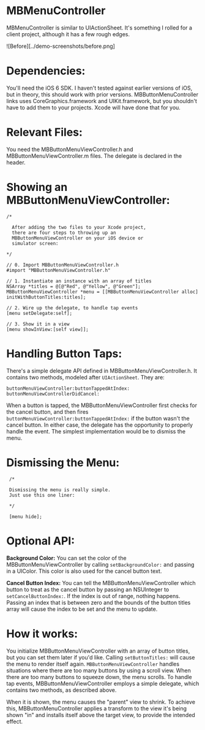 MBMenuController
================

MBMenuController is similar to UIActionSheet. It's something I rolled for a client project, although it has a few rough edges.

![Before][../demo-screenshots/before.png]

Dependencies:
============

You'll need the iOS 6 SDK. I haven't tested against earlier versions of iOS, but in theory, this should work with prior versions. 
MBButtonMenuController links uses CoreGraphics.framework and UIKit.framework, but you shouldn't have to add them to your projects. Xcode will have done that for you.

Relevant Files:
===============

You need the MBButtonMenuViewController.h and MBButtonMenuViewController.m files. The delegate is declared in the header.

Showing an MBButtonMenuViewController:
======================================

    /*
 
      After adding the two files to your Xcode project, 
      there are four steps to throwing up an 
      MBButtonMenuViewController on your iOS device or
      simulator screen:
    
    */

    // 0. Import MBButtonMenuViewController.h
    #import "MBButtonMenuViewController.h"

    // 1. Instantiate an instance with an array of titles
    NSArray *titles = @[@"Red", @"Yellow", @"Green"];
    MBButtonMenuViewController *menu = [[MBButtonMenuViewController alloc] initWithButtonTitles:titles];
    
    // 2. Wire up the delegate, to handle tap events
    [menu setDelegate:self];

    // 3. Show it in a view
    [menu showInView:[self view]];


Handling Button Taps:
=====================

There's a simple delegate API defined in MBButtonMenuViewController.h. It contains two methods, modeled after `UIActionSheet`. They are:

    buttonMenuViewController:buttonTappedAtIndex:
    buttonMenuViewControllerDidCancel:

When a button is tapped, the MBButtonMenuViewController first checks for the cancel button, and then fires `buttonMenuViewController:buttonTappedAtIndex:` if the button wasn't the cancel button. In either case, the delegate has the opportunity to properly handle the event. The simplest implementation would be to dismiss the menu.

Dismissing the Menu:
===================

     /*
     
     Dismissing the menu is really simple.
     Just use this one liner:

     */

     [menu hide];


Optional API:
=============

**Background Color:** You can set the color of the MBButtonMenuViewController by calling `setBackgroundColor:` and passing in a UIColor. This color is also used for the cancel button text.

**Cancel Button Index:** You can tell the MBButtonMenuViewController which button to treat as the cancel button by passing an NSUInteger to `setCancelButtonIndex:`. If the index is out of range, nothing happens. Passing an index that is between zero and the bounds of the button titles array will cause the index to be set and the menu to update.

How it works:
=============

You initialize MBButtonMenuViewController with an array of button titles, but you can set them later if you'd like. Calling `setButtonTitles:` will cause the menu to render itself again. `MBButtonMenuViewController` handles situations where there are too many buttons by using a scroll view. When there are too many buttons to squeeze down, the menu scrolls. 
To handle tap events, MBButtonMenuViewController employs a simple delegate, which contains two methods, as described above. 

When it is shown, the menu causes the "parent" view to shrink. To achieve this, MBButtonMenuController applies a transform to the view it's being shown "in" and installs itself above the target view, to provide the intended effect.
